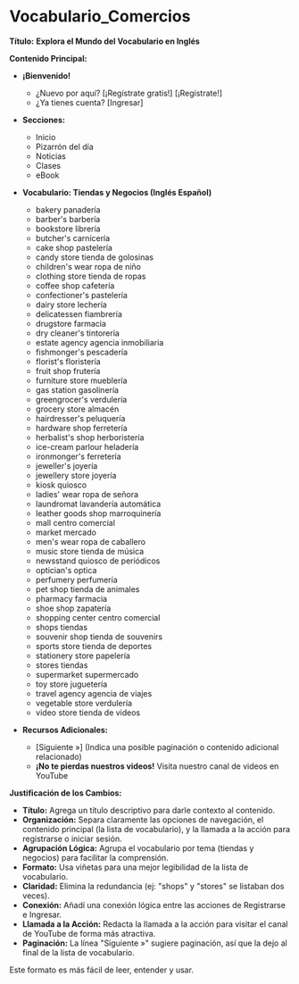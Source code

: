 # Vocabulario_Comercios



**Título:** **Explora el Mundo del Vocabulario en Inglés**

**Contenido Principal:**

*   **¡Bienvenido!**
    *   ¿Nuevo por aquí? [¡Regístrate gratis!]   [¡Regístrate!]
    *   ¿Ya tienes cuenta? [Ingresar]

*   **Secciones:**
    *   Inicio
    *   Pizarrón del día
    *   Noticias
    *   Clases
    *   eBook

*   **Vocabulario: Tiendas y Negocios (Inglés    Español)**

    *   bakery    panadería
    *   barber's    barbería
    *   bookstore    librería
    *   butcher's    carnicería
    *   cake shop    pastelería
    *   candy store    tienda de golosinas
    *   children's wear    ropa de niño
    *   clothing store    tienda de ropas
    *   coffee shop    cafetería
    *   confectioner's    pastelería
    *   dairy store    lechería
    *   delicatessen    fiambrería
    *   drugstore    farmacia
    *   dry cleaner's    tintorería
    *   estate agency    agencia inmobiliaria
    *   fishmonger's    pescadería
    *   florist's    floristería
    *   fruit shop    frutería
    *   furniture store    mueblería
    *   gas station    gasolinería
    *   greengrocer's    verdulería
    *   grocery store    almacén
    *   hairdresser's    peluquería
    *   hardware shop    ferretería
    *   herbalist's shop    herboristería
    *   ice-cream parlour    heladería
    *   ironmonger's    ferretería
    *   jeweller's    joyería
    *   jewellery store    joyería
    *   kiosk    quiosco
    *   ladies' wear    ropa de señora
    *   laundromat    lavandería automática
    *   leather goods shop    marroquinería
    *   mall    centro comercial
    *   market    mercado
    *   men's wear    ropa de caballero
    *   music store    tienda de música
    *   newsstand    quiosco de periódicos
    *   optician's    optica
    *   perfumery    perfumería
    *   pet shop    tienda de animales
    *   pharmacy    farmacia
    *   shoe shop    zapatería
    *   shopping center    centro comercial
    *   shops    tiendas
    *   souvenir shop    tienda de souvenirs
    *   sports store    tienda de deportes
    *   stationery store    papelería
    *   stores    tiendas
    *   supermarket    supermercado
    *   toy store    juguetería
    *   travel agency    agencia de viajes
    *   vegetable store    verdulería
    *   video store    tienda de videos

*   **Recursos Adicionales:**
    *   [Siguiente »] (Indica una posible paginación o contenido adicional relacionado)
    *   **¡No te pierdas nuestros videos!** Visita nuestro canal de videos en YouTube

**Justificación de los Cambios:**

*   **Título:** Agrega un título descriptivo para darle contexto al contenido.
*   **Organización:**  Separa claramente las opciones de navegación, el contenido principal (la lista de vocabulario), y la llamada a la acción para registrarse o iniciar sesión.
*   **Agrupación Lógica:**  Agrupa el vocabulario por tema (tiendas y negocios) para facilitar la comprensión.
*   **Formato:**  Usa viñetas para una mejor legibilidad de la lista de vocabulario.
*   **Claridad:**  Elimina la redundancia (ej: "shops" y "stores" se listaban dos veces).
*   **Conexión:** Añadí una conexión lógica entre las acciones de Registrarse e Ingresar.
*   **Llamada a la Acción:**  Redacta la llamada a la acción para visitar el canal de YouTube de forma más atractiva.
*   **Paginación:**  La línea "Siguiente »" sugiere paginación, así que la dejo al final de la lista de vocabulario.

Este formato es más fácil de leer, entender y usar.
